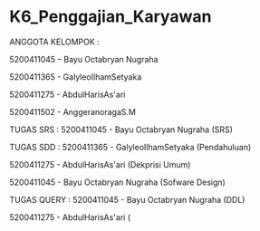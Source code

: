# K6_Penggajian_Karyawan
ANGGOTA KELOMPOK :

5200411045 – Bayu Octabryan Nugraha

5200411365 - GalyleoIlhamSetyaka

5200411275 - AbdulHarisAs'ari

5200411502 - AnggeranoragaS.M


TUGAS SRS :
5200411045 - Bayu Octabryan Nugraha (SRS)



TUGAS SDD :
5200411365 - GalyleoIlhamSetyaka (Pendahuluan)

5200411275 - AbdulHarisAs'ari (Dekprisi Umum)

5200411045 - Bayu Octabryan Nugraha (Sofware Design)


TUGAS QUERY  :
5200411045 - Bayu Octabryan Nugraha (DDL)

5200411275 - AbdulHarisAs'ari (
